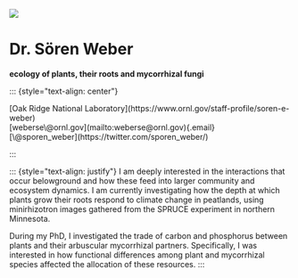 ![](/Users/5o4/Documents/GitHub/srnwbr.github.io/IMG-2499.jpg)

# Dr. Sören Weber

**ecology of plants, their roots and mycorrhizal fungi**

::: {style="text-align: center"}
<p>[Oak Ridge National Laboratory](https://www.ornl.gov/staff-profile/soren-e-weber)<br>
[weberse\@ornl.gov](mailto:weberse@ornl.gov){.email}<br>
[\@sporen_weber](https://twitter.com/sporen_weber/)</p>
:::



::: {style="text-align: justify"}
I am deeply interested in the interactions that occur belowground and how these feed into larger community and ecosystem dynamics. I am currently investigating how the depth at which plants grow their roots respond to climate change in peatlands, using minirhizotron images gathered from the SPRUCE experiment in northern Minnesota.

During my PhD, I investigated the trade of carbon and phosphorus between plants and their arbuscular mycorrhizal partners. Specifically, I was interested in how functional differences among plant and mycorrhizal species affected the allocation of these resources.
:::
